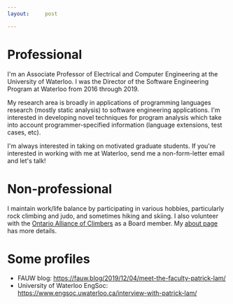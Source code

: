 ```yaml
---
layout:     post

---
```


# Professional

I'm an Associate Professor of Electrical and Computer Engineering at the University of Waterloo.
I was the Director of the Software Engineering Program at Waterloo from 2016 through 2019.

My research area is broadly in applications of programming languages research (mostly
static analysis) to software engineering applications. I'm interested in developing novel
techniques for program analysis which take into account programmer-specified information
(language extensions, test cases, etc).

I'm always interested in taking on motivated graduate students. If you're interested in working with
me at Waterloo, send me a non-form-letter email and let's talk!

# Non-professional

I maintain work/life balance by participating in various hobbies,
particularly rock climbing and judo, and sometimes hiking and
skiing. I also volunteer with the <a href="https://ontarioallianceofclimbers.ca">Ontario Alliance of Climbers</a> as a Board member.
My <a href="/top/about">about page</a> has more details.

# Some profiles

* FAUW blog: https://fauw.blog/2019/12/04/meet-the-faculty-patrick-lam/
* University of Waterloo EngSoc: https://www.engsoc.uwaterloo.ca/interview-with-patrick-lam/

